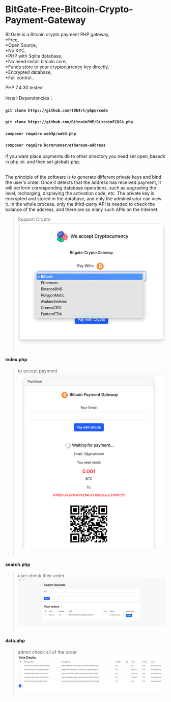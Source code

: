 # BitGate-Free-Bitcoin-Crypto-Payment-Gateway
BitGate is a Bitcoin crypto payment PHP gateway,<br>
*Free,<br>
*Open Source,<br>
*No KYC,<br>
*PHP with Sqlite database,<br>
*No need install bitcoin core,<br>
*Funds store to your cryptocurrency key directly,<br>
*Encrypted database,<br>
*Full control..<br>


PHP 7.4.30 tested

Install Dependencies：
#### `git clone https://github.com/t0k4rt/phpqrcode`
#### `git clone https://github.com/BitcoinPHP/BitcoinECDSA.php`
#### `composer require web3p/web3.php`
#### `composer require kornrunner/ethereum-address`

if you want place payments.db to other directory,you need set open_basedir in php.ini.
and then set globals.php.




<br>
The principle of the software is to generate different private keys and bind the user's order. Once it detects that the address has received payment, it will perform corresponding database operations, such as upgrading the level, recharging, displaying the activation code, etc. The private key is encrypted and stored in the database, and only the administrator can view it. In the whole process, only the third-party API is needed to check the balance of the address, and there are so many such APIs on the Internet.

<br>

>Support Crypto<br>
<img src="https://github.com/CryptoDappRun/BitGate-Free-Bitcoin-Crypto-Payment-Gateway/blob/main/4.png?raw=true"><br><br>

#### index.php 
>to accept payment<br>
<img src="https://github.com/CryptoDappRun/BitGate-Free-Bitcoin-Crypto-Payment-Gateway/blob/main/1.png?raw=true"><br><br>
#### search.php
>user check their order
<img src="https://github.com/CryptoDappRun/BitGate-Free-Bitcoin-Crypto-Payment-Gateway/blob/main/2.png?raw=true"><br><br>
#### data.php
>admin check all of the order
<img src="https://github.com/CryptoDappRun/BitGate-Free-Bitcoin-Crypto-Payment-Gateway/blob/main/3.png?raw=true"><br><br>

